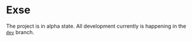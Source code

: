 # Exse
The project is in alpha state. All development currently is happening in the
[`dev`](https://github.com/eeriemyxi/exse/tree/dev) branch.
